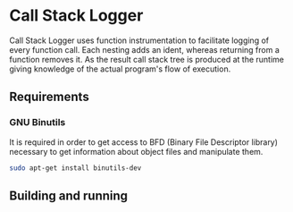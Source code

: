 # Call Stack Logger #

Call Stack Logger uses function instrumentation to facilitate logging of
every function call. Each nesting adds an ident, whereas returning from a
function removes it. As the result call stack tree is produced at the runtime
giving knowledge of the actual program's flow of execution.

## Requirements ##

### GNU Binutils ###

It is required in order to get access to BFD (Binary File Descriptor
library) necessary to get information about object files and manipulate them.

```bash
sudo apt-get install binutils-dev
```

## Building and running ##

